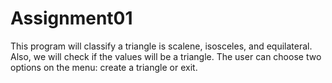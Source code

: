 # Assignment01
This program will classify a triangle is scalene, isosceles, and equilateral. Also, we will check if the values will be a triangle. The user can choose two options on the menu: create a triangle or exit.
